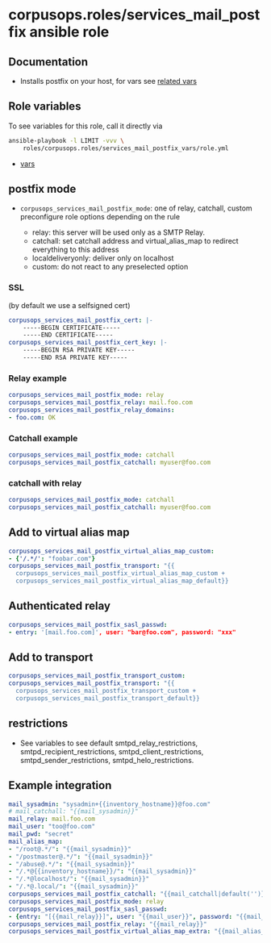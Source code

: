 # corpusops.roles/services_mail_postfix ansible role
## Documentation

- Installs postfix on your host, for vars see [related vars](../services_mail_postfix_vars)

## Role variables
To see variables for this role, call it directly via
```bash
ansible-playbook -l LIMIT -vvv \
    roles/corpusops.roles/services_mail_postfix_vars/role.yml
```
- [vars](https://github.com/corpusops/roles/blob/master/services_mail_postfix_vars/defaults/main.yml)


## postfix mode
- ``corpusops_services_mail_postfix_mode``: one of relay, catchall, custom<br/>
    preconfigure role options depending on the rule

    - relay: this server will be used only as a SMTP Relay.
    - catchall: set catchall address and virtual_alias_map
      to redirect everything to this address
    - localdeliveryonly: deliver only on localhost
    - custom: do not react to any preselected option


### SSL
(by default we use a selfsigned cert)
```yaml
corpusops_services_mail_postfix_cert: |-
    -----BEGIN CERTIFICATE-----
    -----END CERTIFICATE-----
corpusops_services_mail_postfix_cert_key: |-
    -----BEGIN RSA PRIVATE KEY-----
    -----END RSA PRIVATE KEY-----
```

### Relay example
```yaml
corpusops_services_mail_postfix_mode: relay
corpusops_services_mail_postfix_relay: mail.foo.com
corpusops_services_mail_postfix_relay_domains:
- foo.com: OK
```

### Catchall example
```yaml
corpusops_services_mail_postfix_mode: catchall
corpusops_services_mail_postfix_catchall: myuser@foo.com
```

### catchall with relay

```yaml
corpusops_services_mail_postfix_mode: catchall
corpusops_services_mail_postfix_catchall: myuser@foo.com
```

## Add to virtual alias map
```yaml
corpusops_services_mail_postfix_virtual_alias_map_custom:
- {'/.*/': "foobar.com"}
corpusops_services_mail_postfix_transport: "{{
  corpusops_services_mail_postfix_virtual_alias_map_custom +
  corpusops_services_mail_postfix_virtual_alias_map_default}}
```

## Authenticated relay
```yaml
corpusops_services_mail_postfix_sasl_passwd:
- entry: '[mail.foo.com]', user: "bar@foo.com", password: "xxx"
```


## Add to transport

```yaml
corpusops_services_mail_postfix_transport_custom:
corpusops_services_mail_postfix_transport: "{{
  corpusops_services_mail_postfix_transport_custom +
  corpusops_services_mail_postfix_transport_default}}
```

## restrictions
- See variables to see default smtpd_relay_restrictions, smtpd_recipient_restrictions, smtpd_client_restrictions, smtpd_sender_restrictions, smtpd_helo_restrictions.



## Example integration
```yaml
mail_sysadmin: "sysadmin+{{inventory_hostname}}@foo.com"
# mail_catchall: "{{mail_sysadmin}}"
mail_relay: mail.foo.com
mail_user: "too@foo.com"
mail_pwd: "secret"
mail_alias_map:
- "/root@.*/": "{{mail_sysadmin}}"
- "/postmaster@.*/": "{{mail_sysadmin}}"
- "/abuse@.*/": "{{mail_sysadmin}}"
- "/.*@{{inventory_hostname}}/": "{{mail_sysadmin}}"
- "/.*@localhost/": "{{mail_sysadmin}}"
- "/.*@.local/": "{{mail_sysadmin}}"
corpusops_services_mail_postfix_catchall: "{{mail_catchall|default('')}}"
corpusops_services_mail_postfix_mode: relay
corpusops_services_mail_postfix_sasl_passwd:
- {entry: "[{{mail_relay}}]", user: "{{mail_user}}", password: "{{mail_pwd}}"}
corpusops_services_mail_postfix_relay: "{{mail_relay}}"
corpusops_services_mail_postfix_virtual_alias_map_extra: "{{mail_alias_map}}"
```
